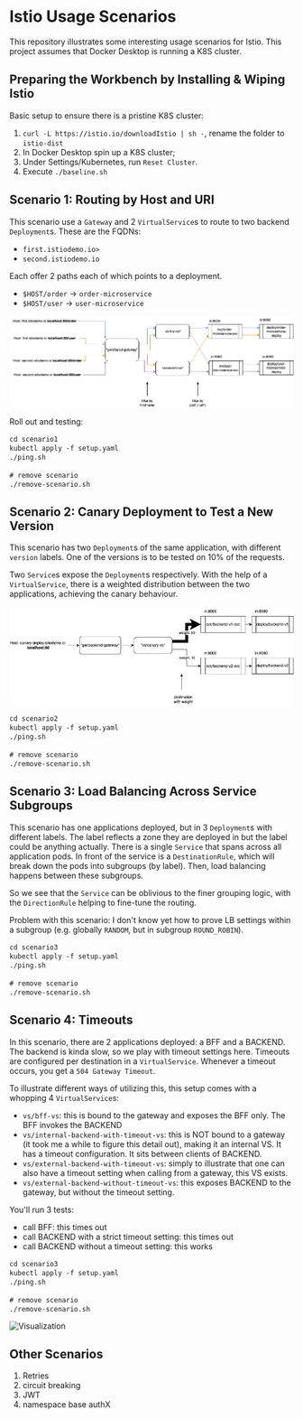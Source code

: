 # Istio Usage Scenarios

This repository illustrates some interesting usage scenarios for Istio. This project assumes that Docker Desktop is running a K8S cluster.

## Preparing the Workbench by Installing & Wiping Istio

Basic setup to ensure there is a pristine K8S cluster:

1. `curl -L https://istio.io/downloadIstio | sh -`, rename the folder to `istio-dist`
1. In Docker Desktop spin up a K8S cluster;
2. Under Settings/Kubernetes, run `Reset Cluster`.
3. Execute `./baseline.sh`

## Scenario 1: Routing by Host and URI

This scenario use a `Gateway` and 2 `VirtualService`s to route to two backend `Deployment`s. These are the FQDNs:

* `first.istiodemo.io>`
* `second.istiodemo.io`

Each offer 2 paths each of which points to a deployment.

* `$HOST/order` -> `order-microservice`
* `$HOST/user`  -> `user-microservice`

![Visualization](./scenario1/vis.png)

Roll out and testing:

```
cd scenario1
kubectl apply -f setup.yaml
./ping.sh

# remove scenario
./remove-scenario.sh
```

## Scenario 2: Canary Deployment to Test a New Version

This scenario has two `Deployment`s of the same application, with different `version` labels. One of the versions is to be tested on 10% of the requests. 

Two `Service`s expose the `Deployment`s respectively. With the help of a `VirtualService`, there is a weighted distribution between the two applications, achieving the canary behaviour.

![Visualization](./scenario2/vis.png)

```
cd scenario2
kubectl apply -f setup.yaml
./ping.sh

# remove scenario
./remove-scenario.sh
```

## Scenario 3: Load Balancing Across Service Subgroups

This scenario has one applications deployed, but in 3 `Deployment`s with different labels. The label reflects a zone they are deployed in but the label could be anything actually. There is a single `Service` that spans across all application pods. In front of the service is a `DestinationRule`, which will break down the pods into subgroups (by label). Then, load balancing happens between these subgroups.

So we see that the `Service` can be oblivious to the finer grouping logic, with the `DirectionRule` helping to fine-tune the routing.

Problem with this scenario: I don't know yet how to prove LB settings within a subgroup (e.g. globally `RANDOM`, but in subgroup `ROUND_ROBIN`).

```
cd scenario3
kubectl apply -f setup.yaml
./ping.sh

# remove scenario
./remove-scenario.sh
```

## Scenario 4: Timeouts


In this scenario, there are 2 applications deployed: a BFF and a BACKEND. The backend is kinda slow, so we play with timeout settings here.
Timeouts are configured per destination in a `VirtualService`. Whenever a timeout occurs, you get a `504 Gateway Timeout`.

To illustrate different ways of utilizing this, this setup comes with a whopping 4 `VirtualService`s:

* `vs/bff-vs`: this is bound to the gateway and exposes the BFF only. The BFF invokes the BACKEND
* `vs/internal-backend-with-timeout-vs`: this is NOT bound to a gateway (it took me a while to figure this detail out), making it an internal VS. It has a timeout configuration. It sits between clients of BACKEND.
* `vs/external-backend-with-timeout-vs`: simply to illustrate that one can also have a timeout setting when calling from a gateway, this VS exists.
* `vs/external-backend-without-timeout-vs`: this exposes BACKEND to the gateway, but without the timeout setting.

You'll run 3 tests:
* call BFF: this times out
* call BACKEND with a strict timeout setting: this times out
* call BACKEND without a timeout setting: this works

```
cd scenario3
kubectl apply -f setup.yaml
./ping.sh

# remove scenario
./remove-scenario.sh
```

![Visualization](./scenario2/vis.drawio.png)

## Other Scenarios

1. Retries
1. circuit breaking
1. JWT
1. namespace base authX
